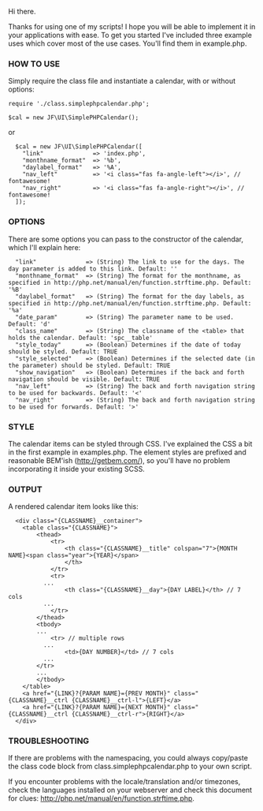 
Hi there.

Thanks for using one of my scripts! I hope you will be able to implement it in your applications with ease.
To get you started I've included three example uses which cover most of the use cases. You'll find them in example.php.

### HOW TO USE ###
Simply require the class file and instantiate a calendar, with or without options:

  `require './class.simplephpcalendar.php';`

  `$cal = new JF\UI\SimplePHPCalendar();`

   or
```
  $cal = new JF\UI\SimplePHPCalendar([
    "link"              => 'index.php',
    "monthname_format"  => '%b',
    "daylabel_format"   => '%A',
    "nav_left"          => '<i class="fas fa-angle-left"></i>', // fontawesome!
    "nav_right"         => '<i class="fas fa-angle-right"></i>', // fontawesome!
  ]);
```


### OPTIONS ###
There are some options you can pass to the constructor of the calendar, which I'll explain here:
```
  "link"              => (String) The link to use for the days. The day parameter is added to this link. Default: ''
  "monthname_format"  => (String) The format for the monthname, as specified in http://php.net/manual/en/function.strftime.php. Default: '%B'
  "daylabel_format"   => (String) The format for the day labels, as specified in http://php.net/manual/en/function.strftime.php. Default: '%a'
  "date_param"        => (String) The parameter name to be used. Default: 'd'
  "class_name"        => (String) The classname of the <table> that holds the calendar. Default: 'spc__table'
  "style_today"       => (Boolean) Determines if the date of today should be styled. Default: TRUE
  "style_selected"    => (Boolean) Determines if the selected date (in the parameter) should be styled. Default: TRUE
  "show_navigation"   => (Boolean) Determines if the back and forth navigation should be visible. Default: TRUE
  "nav_left"          => (String) The back and forth navigation string to be used for backwards. Default: '<'
  "nav_right"         => (String) The back and forth navigation string to be used for forwards. Default: '>'
```

### STYLE ###
The calendar items can be styled through CSS. I've explained the CSS a bit in the first example in examples.php.
The element styles are prefixed and reasonable BEM'ish (http://getbem.com/), so you'll have no problem incorporating it inside your existing SCSS.


### OUTPUT ###
A rendered calendar item looks like this:
```
  <div class="{CLASSNAME}__container">
    <table class="{CLASSNAME}">
    	<thead>
    		<tr>
    			<th class="{CLASSNAME}__title" colspan="7">{MONTH NAME}<span class="year">{YEAR}</span>
    			</th>
    		</tr>
    		<tr>
          ...
    			<th class="{CLASSNAME}__day">{DAY LABEL}</th> // 7 cols
          ...
    		</tr>
    	</thead>
    	<tbody>
        ...
    		<tr> // multiple rows
          ...
    			<td>{DAY NUMBER}</td> // 7 cols
          ...
        </tr>
        ...
    	</tbody>
    </table>
    <a href="{LINK}?{PARAM NAME}={PREV MONTH}" class="{CLASSNAME}__ctrl {CLASSNAME}__ctrl-l">{LEFT}</a>
    <a href="{LINK}?{PARAM NAME}={NEXT MONTH}" class="{CLASSNAME}__ctrl {CLASSNAME}__ctrl-r">{RIGHT}</a>
  </div>
```

### TROUBLESHOOTING ###
If there are problems with the namespacing, you could always copy/paste the class code block from class.simplephpcalendar.php to your own script.

If you encounter problems with the locale/translation and/or timezones, check the languages installed on your webserver and check this document for clues: http://php.net/manual/en/function.strftime.php.
